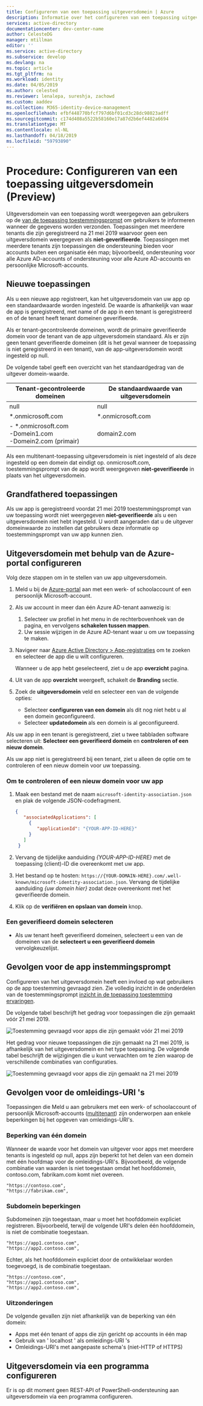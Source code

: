 ```yaml
---
title: Configureren van een toepassing uitgeversdomein | Azure
description: Informatie over het configureren van een toepassing uitgeversdomein zodat gebruikers weten waar hun gegevens worden verzonden.
services: active-directory
documentationcenter: dev-center-name
author: CelesteDG
manager: mtillman
editor: ''
ms.service: active-directory
ms.subservice: develop
ms.devlang: na
ms.topic: article
ms.tgt_pltfrm: na
ms.workload: identity
ms.date: 04/05/2019
ms.author: celested
ms.reviewer: lenalepa, sureshja, zachowd
ms.custom: aaddev
ms.collection: M365-identity-device-management
ms.openlocfilehash: efbf448770bfcf797d6bf01cd3c28dc98023adff
ms.sourcegitcommit: c174d408a5522b58160e17a87d2b6ef4482a6694
ms.translationtype: MT
ms.contentlocale: nl-NL
ms.lasthandoff: 04/18/2019
ms.locfileid: "59793890"
---
```

# <a name="how-to-configure-an-applications-publisher-domain-preview"></a>Procedure: Configureren van een toepassing uitgeversdomein (Preview)

Uitgeversdomein van een toepassing wordt weergegeven aan gebruikers op de [van de toepassing toestemmingsprompt](application-consent-experience.md) om gebruikers te informeren wanneer de gegevens worden verzonden. Toepassingen met meerdere tenants die zijn geregistreerd na 21 mei 2019 waarvoor geen een uitgeversdomein weergegeven als **niet-geverifieerde**. Toepassingen met meerdere tenants zijn toepassingen die ondersteuning bieden voor accounts buiten een organisatie één map; bijvoorbeeld, ondersteuning voor alle Azure AD-accounts of ondersteuning voor alle Azure AD-accounts en persoonlijke Microsoft-accounts.

## <a name="new-applications"></a>Nieuwe toepassingen

Als u een nieuwe app registreert, kan het uitgeversdomein van uw app op een standaardwaarde worden ingesteld. De waarde is afhankelijk van waar de app is geregistreerd, met name of de app in een tenant is geregistreerd en of de tenant heeft tenant domeinen geverifieerde.

Als er tenant-gecontroleerde domeinen, wordt de primaire geverifieerde domein voor de tenant van de app uitgeversdomein standaard. Als er zijn geen tenant geverifieerde domeinen (dit is het geval wanneer de toepassing is niet geregistreerd in een tenant), van de app-uitgeversdomein wordt ingesteld op null.

De volgende tabel geeft een overzicht van het standaardgedrag van de uitgever domein-waarde.  

| Tenant-gecontroleerde domeinen | De standaardwaarde van uitgeversdomein |
|-------------------------|----------------------------|
| null | null |
| *.onmicrosoft.com | *.onmicrosoft.com |
| - *.onmicrosoft.com<br/>-Domein1.com<br/>-Domein2.com (primair) | domain2.com |

Als een multitenant-toepassing uitgeversdomein is niet ingesteld of als deze ingesteld op een domein dat eindigt op. onmicrosoft.com, toestemmingsprompt van de app wordt weergegeven **niet-geverifieerde** in plaats van het uitgeversdomein.

## <a name="grandfathered-applications"></a>Grandfathered toepassingen

Als uw app is geregistreerd voordat 21 mei 2019 toestemmingsprompt van uw toepassing wordt niet weergegeven **niet-geverifieerde** als u een uitgeversdomein niet hebt ingesteld. U wordt aangeraden dat u de uitgever domeinwaarde zo instellen dat gebruikers deze informatie op toestemmingsprompt van uw app kunnen zien.

## <a name="configure-publisher-domain-using-the-azure-portal"></a>Uitgeversdomein met behulp van de Azure-portal configureren

Volg deze stappen om in te stellen van uw app uitgeversdomein.

1. Meld u bij de [Azure-portal](https://portal.azure.com) aan met een werk- of schoolaccount of een persoonlijk Microsoft-account.

1. Als uw account in meer dan één Azure AD-tenant aanwezig is:
   1. Selecteer uw profiel in het menu in de rechterbovenhoek van de pagina, en vervolgens **schakelen tussen mappen**.
   1. Uw sessie wijzigen in de Azure AD-tenant waar u om uw toepassing te maken.

1. Navigeer naar [Azure Active Directory > App-registraties](https://go.microsoft.com/fwlink/?linkid=2083908) om te zoeken en selecteer de app die u wilt configureren.

   Wanneer u de app hebt geselecteerd, ziet u de app **overzicht** pagina.

1. Uit van de app **overzicht** weergeeft, schakelt de **Branding** sectie.

1. Zoek de **uitgeversdomein** veld en selecteer een van de volgende opties:

   - Selecteer **configureren van een domein** als dit nog niet hebt u al een domein geconfigureerd.
   - Selecteer **updatedomein** als een domein is al geconfigureerd.

Als uw app in een tenant is geregistreerd, ziet u twee tabbladen software selecteren uit: **Selecteer een geverifieerd domein** en **controleren of een nieuw domein**.

Als uw app niet is geregistreerd bij een tenant, ziet u alleen de optie om te controleren of een nieuw domein voor uw toepassing.

### <a name="to-verify-a-new-domain-for-your-app"></a>Om te controleren of een nieuw domein voor uw app

1. Maak een bestand met de naam `microsoft-identity-association.json` en plak de volgende JSON-codefragment.

   ```json
   {
      "associatedApplications": [
        {
           "applicationId": "{YOUR-APP-ID-HERE}"
        }
      ]
    }
   ```

1. Vervang de tijdelijke aanduiding *{YOUR-APP-ID-HERE}* met de toepassing (client)-ID die overeenkomt met uw app.

1. Het bestand op te hosten: `https://{YOUR-DOMAIN-HERE}.com/.well-known/microsoft-identity-association.json`. Vervang de tijdelijke aanduiding *{uw domein hier}* zodat deze overeenkomt met het geverifieerde domein.

1. Klik op de **verifiëren en opslaan van domein** knop.

### <a name="to-select-a-verified-domain"></a>Een geverifieerd domein selecteren

- Als uw tenant heeft geverifieerd domeinen, selecteert u een van de domeinen van de **selecteert u een geverifieerd domein** vervolgkeuzelijst.

## <a name="implications-on-the-app-consent-prompt"></a>Gevolgen voor de app instemmingsprompt

Configureren van het uitgeversdomein heeft een invloed op wat gebruikers op de app toestemming gevraagd zien. Zie volledig inzicht in de onderdelen van de toestemmingsprompt [inzicht in de toepassing toestemming ervaringen](application-consent-experience.md).

De volgende tabel beschrijft het gedrag voor toepassingen die zijn gemaakt vóór 21 mei 2019.

![Toestemming gevraagd voor apps die zijn gemaakt vóór 21 mei 2019](./media/howto-configure-publisher-domain/old-app-behavior-table.png)

Het gedrag voor nieuwe toepassingen die zijn gemaakt na 21 mei 2019, is afhankelijk van het uitgeversdomein en het type toepassing. De volgende tabel beschrijft de wijzigingen die u kunt verwachten om te zien waarop de verschillende combinaties van configuraties.

![Toestemming gevraagd voor apps die zijn gemaakt na 21 mei 2019](./media/howto-configure-publisher-domain/new-app-behavior-table.png)

## <a name="implications-on-redirect-uris"></a>Gevolgen voor de omleidings-URI 's

Toepassingen die Meld u aan gebruikers met een werk- of schoolaccount of persoonlijk Microsoft-accounts ([multitenant](single-and-multi-tenant-apps.md)) zijn onderworpen aan enkele beperkingen bij het opgeven van omleidings-URI's.

### <a name="single-root-domain-restriction"></a>Beperking van één domein

Wanneer de waarde voor het domein van uitgever voor apps met meerdere tenants is ingesteld op null, apps zijn beperkt tot het delen van een domein met één hoofdmap voor de omleidings-URI's. Bijvoorbeeld, de volgende combinatie van waarden is niet toegestaan omdat het hoofddomein, contoso.com, fabrikam.com komt niet overeen.

```
"https://contoso.com",
"https://fabrikam.com",
```

### <a name="subdomain-restrictions"></a>Subdomein beperkingen

Subdomeinen zijn toegestaan, maar u moet het hoofddomein expliciet registreren. Bijvoorbeeld, terwijl de volgende URI's delen één hoofddomein, is niet de combinatie toegestaan.

```
"https://app1.contoso.com",
"https://app2.contoso.com",
```

Echter, als het hoofddomein expliciet door de ontwikkelaar worden toegevoegd, is de combinatie toegestaan.

```
"https://contoso.com",
"https://app1.contoso.com",
"https://app2.contoso.com",
```

### <a name="exceptions"></a>Uitzonderingen

De volgende gevallen zijn niet afhankelijk van de beperking van één domein:

- Apps met één tenant of apps die zijn gericht op accounts in één map
- Gebruik van ' localhost ' als omleidings-URI 's
- Omleidings-URI's met aangepaste schema's (niet-HTTP of HTTPS)

## <a name="configure-publisher-domain-programmatically"></a>Uitgeversdomein via een programma configureren

Er is op dit moment geen REST-API of PowerShell-ondersteuning aan uitgeversdomein via een programma configureren.
